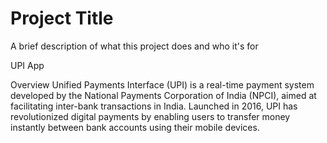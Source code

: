 
# Project Title

A brief description of what this project does and who it's for


UPI App

Overview
Unified Payments Interface (UPI) is a real-time payment system developed by the National Payments Corporation of India (NPCI), aimed at facilitating inter-bank transactions in India. Launched in 2016, UPI has revolutionized digital payments by enabling users to transfer money instantly between bank accounts using their mobile devices.

